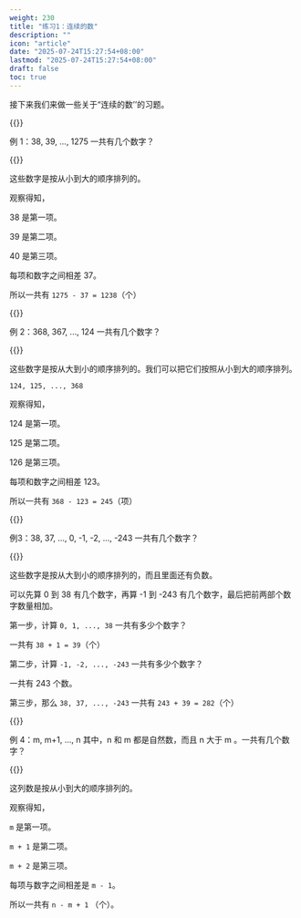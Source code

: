 ```yaml
---
weight: 230
title: "练习1：连续的数"
description: ""
icon: "article"
date: "2025-07-24T15:27:54+08:00"
lastmod: "2025-07-24T15:27:54+08:00"
draft: false
toc: true
---
```


接下来我们来做一些关于“连续的数’’的习题。

{{<alert context="primary">}}

例 1：38, 39, ..., 1275     一共有几个数字？

{{</alert>}}

这些数字是按从小到大的顺序排列的。

观察得知，

38 是第一项。

39 是第二项。

40 是第三项。

每项和数字之间相差 37。

所以一共有 `1275 - 37 = 1238`（个）

{{<alert context="primary">}}

例 2：368, 367, ..., 124  一共有几个数字？

{{</alert>}}

这些数字是按从大到小的顺序排列的。我们可以把它们按照从小到大的顺序排列。

`124, 125, ..., 368`

观察得知，

124 是第一项。

125 是第二项。

126 是第三项。

每项和数字之间相差 123。

所以一共有 `368 - 123 = 245`（项）

{{<alert context="primary">}}

例3：38, 37, ..., 0, -1, -2, ..., -243   一共有几个数字？

{{</alert>}}

这些数字是按从大到小的顺序排列的，而且里面还有负数。

可以先算 0 到 38 有几个数字，再算 -1 到 -243 有几个数字，最后把前两部个数字数量相加。

第一步，计算 `0, 1, ..., 38`  一共有多少个数字？

一共有 `38 + 1 = 39`（个）

第二步，计算 `-1, -2, ..., -243`   一共有多少个数字？

一共有 243 个数。

第三步，那么 `38, 37, ..., -243` 一共有 `243 + 39 = 282`（个）

{{<alert context="primary">}}

例 4：m, m+1, ..., n 其中，n 和 m 都是自然数，而且 n 大于 m 。一共有几个数字？

{{</alert>}}

这列数是按从小到大的顺序排列的。

观察得知，

`m` 是第一项。

`m + 1` 是第二项。

`m + 2` 是第三项。

每项与数字之间相差是 `m - 1`。 

所以一共有 `n - m + 1` （个）。



